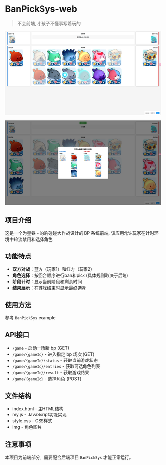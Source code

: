 # BanPickSys-web

> 不会前端, 小孩子不懂事写着玩的

![bp.png](./README.asset/bp.png)

![result.png](./README.asset/result.png)

## 项目介绍

这是一个为星铁 - 豹豹碰碰大作战设计的 BP 系统前端, 该应用允许玩家在计时环境中轮流禁用和选择角色

## 功能特点

- **双方对战**：蓝方（玩家1）和红方（玩家2）
- **角色选择**：按回合顺序进行ban和pick (具体规则取决于后端)
- **阶段计时**：显示当前阶段和剩余时间
- **结果展示**：在游戏结束时显示最终选择

## 使用方法

参考 `BanPickSys` example

## API接口

- `/game` - 启动一场新 bp (GET)
- `/game/{gameId}` - 进入指定 bp 场次 (GET)
- `/game/{gameId}/status` - 获取当前游戏状态
- `/game/{gameId}/entries` - 获取可选角色列表
- `/game/{gameId}/result` - 获取游戏结果
- `/game/{gameId}` - 选择角色 (POST)

## 文件结构

- index.html - 主HTML结构
- my.js - JavaScript功能实现
- style.css - CSS样式
- img - 角色图片

## 注意事项

本项目为前端部分，需要配合后端项目 `BanPickSys` 才能正常运行。